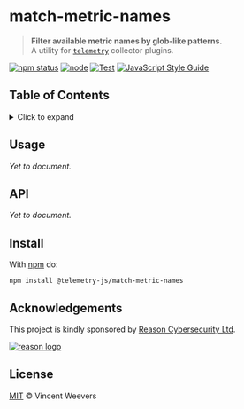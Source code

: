 # match-metric-names

> **Filter available metric names by glob-like patterns.**  
> A utility for [`telemetry`](https://github.com/telemetry-js/telemetry) collector plugins.

[![npm status](http://img.shields.io/npm/v/@telemetry-js/match-metric-names.svg)](https://www.npmjs.org/package/@telemetry-js/match-metric-names)
[![node](https://img.shields.io/node/v/@telemetry-js/match-metric-names.svg)](https://www.npmjs.org/package/@telemetry-js/match-metric-names)
[![Test](https://github.com/telemetry-js/match-metric-names/workflows/Test/badge.svg?branch=main)](https://github.com/telemetry-js/match-metric-names/actions)
[![JavaScript Style Guide](https://img.shields.io/badge/code_style-standard-brightgreen.svg)](https://standardjs.com)

## Table of Contents

<details><summary>Click to expand</summary>

- [Usage](#usage)
- [API](#api)
- [Install](#install)
- [Acknowledgements](#acknowledgements)
- [License](#license)

</details>

## Usage

_Yet to document._

## API

_Yet to document._

## Install

With [npm](https://npmjs.org) do:

```
npm install @telemetry-js/match-metric-names
```

## Acknowledgements

This project is kindly sponsored by [Reason Cybersecurity Ltd](https://reasonsecurity.com).

[![reason logo](https://cdn.reasonsecurity.com/github-assets/reason_signature_logo.png)](https://reasonsecurity.com)

## License

[MIT](LICENSE) © Vincent Weevers
